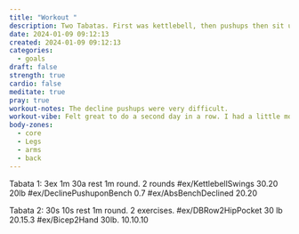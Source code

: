 ```yaml
---
title: "Workout "
description: Two Tabatas. First was kettlebell, then pushups then sit ups. Two rounds. Second Tabata was rows and biceps. Three rounds.
date: 2024-01-09 09:12:13
created: 2024-01-09 09:12:13
categories:
  - goals
draft: false
strength: true
cardio: false
meditate: true
pray: true
workout-notes: The decline pushups were very difficult.
workout-vibe: Felt great to do a second day in a row. I had a little more energy than yesterday, worked different groups.
body-zones:
  - core
  - Legs
  - arms
  - back
---
```



Tabata 1: 3ex 1m 30a rest 1m round. 2 rounds #ex/KettlebellSwings 30.20 20lb #ex/DeclinePushuponBench 0.7 #ex/AbsBenchDeclined 20.20

Tabata 2: 30s 10s rest 1m round. 2 exercises. #ex/DBRow2HipPocket 30 lb 20.15.3 #ex/Bicep2Hand 30lb. 10.10.10

